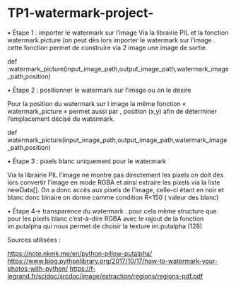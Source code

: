 # TP1-watermark-project-


•	Étape 1 : importer le watermark sur l’image 
Via la librairie  PIL  et la fonction watermark.picture (on peut dès lors importer le watermark sur l’image . cette fonction permet de construire via 2 image une image de sortie.

def :watermark_picture(input_image_path,output_image_path,watermark_image_path,position)

•	Étape 2 : positionner le watermark sur l’image ou on le désire 

Pour la position du watermark sur l image la même fonction « watermark_picture » permet aussi par , position (x,y) afin de  déterminer l’emplacement décisé du watermark.
 
def watermark_picture(input_image_path,output_image_path,watermark_image_path,position)

•	Étape 3 : pixels blanc uniquement pour le watermark 

Via la librairie PIL l’image ne montre pas directement les pixels on doit dès lors convertir 
l’image en mode RGBA et ainsi extraire les pixels via la liste newData[]. 
On a donc accès aux pixels de l’image, celle-ci étant en noir et blanc donc binaire on donne 
comme  condition  R<150 ( valeur des blanc)

•	Étape 4-> transparence du watermark . 
pour cela même structure que pour les pixels blanc  c’est-à-dire RGBA avec le rajout de la fonction im.putalpha  qui nous permet de choisir la texture im.putalpha (128)




Sources utilisées :

https://note.nkmk.me/en/python-pillow-putalpha/
https://www.blog.pythonlibrary.org/2017/10/17/how-to-watermark-your-photos-with-python/
https://f-legrand.fr/scidoc/srcdoc/image/extraction/regions/regions-pdf.pdf
